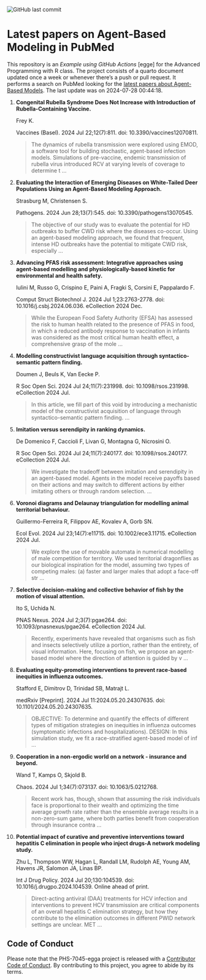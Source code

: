 ![GitHub last
commit](https://img.shields.io/github/last-commit/UofUEpiBio/PHS-7045-egga.png)

# Latest papers on Agent-Based Modeling in PubMed

This repository is an *Example using GitHub Actions* \[egge\] for the
Advanced Programming with R class. The project consists of a quarto
document updated once a week or whenever there’s a push or pull request.
It performs a search on PubMed looking for the <a
href="https://pubmed.ncbi.nlm.nih.gov/?term=agent-based+model&amp;sort=date"
target="_blank">latest papers about Agent-Based Models</a>. The last
update was on 2024-07-28 00:44:18.

<div class="cell">

</div>

1.  **Congenital Rubella Syndrome Does Not Increase with Introduction of
    Rubella-Containing Vaccine.**

    Frey K.

    Vaccines (Basel). 2024 Jul 22;12(7):811. doi:
    10.3390/vaccines12070811.

    > The dynamics of rubella transmission were explored using EMOD, a
    > software tool for building stochastic, agent-based infection
    > models. Simulations of pre-vaccine, endemic transmission of
    > rubella virus introduced RCV at varying levels of coverage to
    > determine t …

2.  **Evaluating the Interaction of Emerging Diseases on White-Tailed
    Deer Populations Using an Agent-Based Modeling Approach.**

    Strasburg M, Christensen S.

    Pathogens. 2024 Jun 28;13(7):545. doi: 10.3390/pathogens13070545.

    > The objective of our study was to evaluate the potential for HD
    > outbreaks to buffer CWD risk where the diseases co-occur. Using an
    > agent-based modeling approach, we found that frequent, intense HD
    > outbreaks have the potential to mitigate CWD risk, especially …

3.  **Advancing PFAS risk assessment: Integrative approaches using
    agent-based modelling and physiologically-based kinetic for
    environmental and health safety.**

    Iulini M, Russo G, Crispino E, Paini A, Fragki S, Corsini E,
    Pappalardo F.

    Comput Struct Biotechnol J. 2024 Jul 1;23:2763-2778. doi:
    10.1016/j.csbj.2024.06.036. eCollection 2024 Dec.

    > While the European Food Safety Authority (EFSA) has assessed the
    > risk to human health related to the presence of PFAS in food, in
    > which a reduced antibody response to vaccination in infants was
    > considered as the most critical human health effect, a
    > comprehensive grasp of the mole …

4.  **Modelling constructivist language acquisition through
    syntactico-semantic pattern finding.**

    Doumen J, Beuls K, Van Eecke P.

    R Soc Open Sci. 2024 Jul 24;11(7):231998. doi: 10.1098/rsos.231998.
    eCollection 2024 Jul.

    > In this article, we fill part of this void by introducing a
    > mechanistic model of the constructivist acquisition of language
    > through syntactico-semantic pattern finding. …

5.  **Imitation versus serendipity in ranking dynamics.**

    De Domenico F, Caccioli F, Livan G, Montagna G, Nicrosini O.

    R Soc Open Sci. 2024 Jul 24;11(7):240177. doi: 10.1098/rsos.240177.
    eCollection 2024 Jul.

    > We investigate the tradeoff between imitation and serendipity in
    > an agent-based model. Agents in the model receive payoffs based on
    > their actions and may switch to different actions by either
    > imitating others or through random selection. …

6.  **Voronoi diagrams and Delaunay triangulation for modelling animal
    territorial behaviour.**

    Guillermo-Ferreira R, Filippov AE, Kovalev A, Gorb SN.

    Ecol Evol. 2024 Jul 23;14(7):e11715. doi: 10.1002/ece3.11715.
    eCollection 2024 Jul.

    > We explore the use of movable automata in numerical modelling of
    > male competition for territory. We used territorial dragonflies as
    > our biological inspiration for the model, assuming two types of
    > competing males: (a) faster and larger males that adopt a face-off
    > str …

7.  **Selective decision-making and collective behavior of fish by the
    motion of visual attention.**

    Ito S, Uchida N.

    PNAS Nexus. 2024 Jul 2;3(7):pgae264. doi: 10.1093/pnasnexus/pgae264.
    eCollection 2024 Jul.

    > Recently, experiments have revealed that organisms such as fish
    > and insects selectively utilize a portion, rather than the
    > entirety, of visual information. Here, focusing on fish, we
    > propose an agent-based model where the direction of attention is
    > guided by v …

8.  **Evaluating equity-promoting interventions to prevent race-based
    inequities in influenza outcomes.**

    Stafford E, Dimitrov D, Trinidad SB, Matrajt L.

    medRxiv \[Preprint\]. 2024 Jul 11:2024.05.20.24307635. doi:
    10.1101/2024.05.20.24307635.

    > OBJECTIVE: To determine and quantify the effects of different
    > types of mitigation strategies on inequities in influenza outcomes
    > (symptomatic infections and hospitalizations). DESIGN: In this
    > simulation study, we fit a race-stratified agent-based model of
    > inf …

9.  **Cooperation in a non-ergodic world on a network - insurance and
    beyond.**

    Wand T, Kamps O, Skjold B.

    Chaos. 2024 Jul 1;34(7):073137. doi: 10.1063/5.0212768.

    > Recent work has, though, shown that assuming the risk individuals
    > face is proportional to their wealth and optimizing the time
    > average growth rate rather than the ensemble average results in a
    > non-zero-sum game, where both parties benefit from cooperation
    > through insurance contra …

10. **Potential impact of curative and preventive interventions toward
    hepatitis C elimination in people who inject drugs-A network
    modeling study.**

    Zhu L, Thompson WW, Hagan L, Randall LM, Rudolph AE, Young AM,
    Havens JR, Salomon JA, Linas BP.

    Int J Drug Policy. 2024 Jul 20;130:104539. doi:
    10.1016/j.drugpo.2024.104539. Online ahead of print.

    > Direct-acting antiviral (DAA) treatments for HCV infection and
    > interventions to prevent HCV transmission are critical components
    > of an overall hepatitis C elimination strategy, but how they
    > contribute to the elimination outcomes in different PWID network
    > settings are unclear. MET …

## Code of Conduct

Please note that the PHS-7045-egga project is released with a
[Contributor Code of
Conduct](https://contributor-covenant.org/version/2/1/CODE_OF_CONDUCT.html).
By contributing to this project, you agree to abide by its terms.

